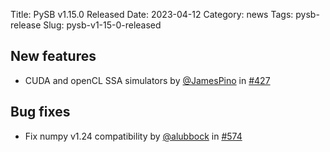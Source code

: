 Title: PySB v1.15.0 Released
Date: 2023-04-12
Category: news
Tags: pysb-release
Slug: pysb-v1-15-0-released

## New features
* CUDA and openCL SSA simulators by [@JamesPino](https://github.com/JamesPino) in [#427](https://github.com/pysb/pysb/pull/427)

## Bug fixes
* Fix numpy v1.24 compatibility by [@alubbock](https://github.com/alubbock) in [#574](https://github.com/pysb/pysb/pull/574)
